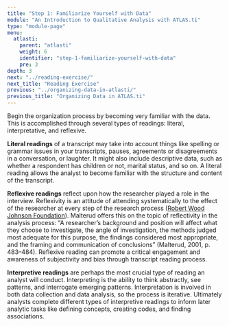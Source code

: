 ```yaml
---
title: "Step 1: Familiarize Yourself with Data"
module: "An Introduction to Qualitative Analysis with ATLAS.ti"
type: "module-page"
menu:
  atlasti:
    parent: "atlasti"
    weight: 6
    identifier: "step-1-familiarize-yourself-with-data"
    pre: 3
depth: 3
next: "../reading-exercise/"
next_title: "Reading Exercise"
previous: "../organizing-data-in-atlasti/"
previous_title: "Organizing Data in ATLAS.ti"
---
```


Begin the organization process by becoming very familiar with the data. This is accomplished through several types of readings: literal, interpretative, and reflexive. 

__Literal readings__ of a transcript may take into account things like spelling or grammar issues in your transcripts, pauses, agreements or disagreements in a conversation, or laughter. It might also include descriptive data, such as whether a respondent has children or not, marital status, and so on. A literal reading allows the analyst to become familiar with the structure and content of the transcript. 

__Reflexive readings__ reflect upon how the researcher played a role in the interview. Reflexivity is an attitude of attending systematically to the effect of the researcher at every step of the research process ([Robert Wood Johnson Foundation](http://www.qualres.org/HomeRefl-3703.html)). Malterud offers this on the topic of reflectivity in the analysis process: “A researcher’s background and position will affect what they choose to investigate, the angle of investigation, the methods judged most adequate for this purpose, the findings considered most appropriate, and the framing and communication of conclusions” (Malterud, 2001, p. 483–484). Reflexive reading can promote a critical engagement and awareness of subjectivity and bias through transcript reading process. 

__Interpretive readings__ are perhaps the most crucial type of reading an analyst will conduct. Interpreting is the ability to think abstractly, see patterns, and interrogate emerging patterns. Interpretation is involved in both data collection and data analysis, so the process is iterative. Ultimately analysts complete different types of interpretive readings to inform later analytic tasks like defining concepts, creating codes, and finding associations. 

